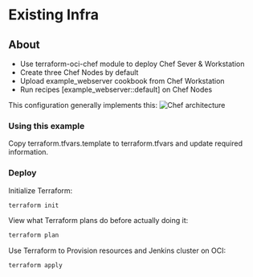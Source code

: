 # Existing Infra
## About
- Use terraform-oci-chef module to deploy Chef Sever & Workstation
- Create three Chef Nodes by default
- Upload example_webserver cookbook from Chef Workstation
- Run recipes [example_webserver::default] on Chef Nodes
 
This configuration generally implements this:
![Chef architecture](https://objectstorage.us-phoenix-1.oraclecloud.com/n/dxterraformdev/b/doc_image/o/b0008630-895b-4a70-99ba-7d8c14e12eb1.png)

### Using this example
Copy terraform.tfvars.template to terraform.tfvars and update required information.

### Deploy  
Initialize Terraform:
```bash
terraform init
```
View what Terraform plans do before actually doing it:
```bash
terraform plan
```
Use Terraform to Provision resources and Jenkins cluster on OCI:
```bash
terraform apply
```